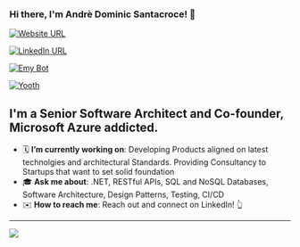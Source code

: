 ### Hi there, I'm Andrè Dominic Santacroce! 👋

[![Website URL](https://img.shields.io/badge/website-Check_it_out-yellow?logo=.net&style=for-the-badge)](https://andresantacroce.com/)

[![LinkedIn URL](https://img.shields.io/badge/LinkedIn-Connect-blue?logo=linkedin&style=for-the-badge)](https://www.linkedin.com/in/andresantacroce/)

[![Emy Bot](https://img.shields.io/badge/Twitter-Follow-blue?logo=twitter&style=for-the-badge)](https://emybot.it)

[![Yooth](https://img.shields.io/badge/Twitter-Follow-blue?logo=twitter&style=for-the-badge)](https://yooth.it)

## **I'm a Senior Software Architect and Co-founder, Microsoft Azure addicted.**

- 🗓️ **I’m currently working on**: Developing Products aligned on latest technolgies and architectural Standards. Providing Consultancy to Startups that want to set solid foundation
- 🎓 **Ask me about**: .NET, RESTful APIs, SQL and NoSQL Databases, Software Architecture, Design Patterns, Testing, CI/CD
- ✉️ **How to reach me**: Reach out and connect on LinkedIn! 👆

<hr/>

<a href="https://github.com/asantacroce">
  <img src="https://github-readme-stats.vercel.app/api?username=asantacroce&count_private=true&show_icons=true&hide=stars" />
</a>